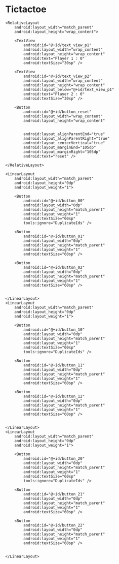 # Tictactoe

<?xml version="1.0" encoding="utf-8"?>
<LinearLayout xmlns:android="http://schemas.android.com/apk/res/android"
    xmlns:app="http://schemas.android.com/apk/res-auto"
    xmlns:tools="http://schemas.android.com/tools"
    android:layout_width="match_parent"
    android:layout_height="match_parent"
    android:orientation="vertical"
    tools:context=".MainActivity">

    <RelativeLayout
        android:layout_width="match_parent"
        android:layout_height="wrap_content">

        <TextView
            android:id="@+id/text_view_p1"
            android:layout_width="wrap_content"
            android:layout_height="wrap_content"
            android:text="Player 1 : 0"
            android:textSize="30sp" />

        <TextView
            android:id="@+id/text_view_p2"
            android:layout_width="wrap_content"
            android:layout_height="wrap_content"
            android:layout_below="@+id/text_view_p1"
            android:text="Player 2 : 0"
            android:textSize="30sp" />

        <Button
            android:id="@+id/button_reset"
            android:layout_width="wrap_content"
            android:layout_height="wrap_content"


            android:layout_alignParentEnd="true"
            android:layout_alignParentRight="true"
            android:layout_centerVertical="true"
            android:layout_marginEnd="105dp"
            android:layout_marginRight="105dp"
            android:text="reset" />

    </RelativeLayout>

    <LinearLayout
        android:layout_width="match_parent"
        android:layout_height="0dp"
        android:layout_weight="1">

        <Button
            android:id="@+id/button_00"
            android:layout_width="0dp"
            android:layout_height="match_parent"
            android:layout_weight="1"
            android:textSize="60sp"
            tools:ignore="DuplicateIds" />

        <Button
            android:id="@+id/button_01"
            android:layout_width="0dp"
            android:layout_height="match_parent"
            android:layout_weight="1"
            android:textSize="60sp" />

        <Button
            android:id="@+id/button_02"
            android:layout_width="0dp"
            android:layout_height="match_parent"
            android:layout_weight="1"
            android:textSize="60sp" />


    </LinearLayout>
    <LinearLayout
        android:layout_width="match_parent"
        android:layout_height="0dp"
        android:layout_weight="1">

        <Button
            android:id="@+id/button_10"
            android:layout_width="0dp"
            android:layout_height="match_parent"
            android:layout_weight="1"
            android:textSize="60sp"
            tools:ignore="DuplicateIds" />

        <Button
            android:id="@+id/button_11"
            android:layout_width="0dp"
            android:layout_height="match_parent"
            android:layout_weight="1"
            android:textSize="60sp" />

        <Button
            android:id="@+id/button_12"
            android:layout_width="0dp"
            android:layout_height="match_parent"
            android:layout_weight="1"
            android:textSize="60sp" />


    </LinearLayout>
    <LinearLayout
        android:layout_width="match_parent"
        android:layout_height="0dp"
        android:layout_weight="1">

        <Button
            android:id="@+id/button_20"
            android:layout_width="0dp"
            android:layout_height="match_parent"
            android:layout_weight="1"
            android:textSize="60sp"
            tools:ignore="DuplicateIds" />

        <Button
            android:id="@+id/button_21"
            android:layout_width="0dp"
            android:layout_height="match_parent"
            android:layout_weight="1"
            android:textSize="60sp" />

        <Button
            android:id="@+id/button_22"
            android:layout_width="0dp"
            android:layout_height="match_parent"
            android:layout_weight="1"
            android:textSize="60sp" />


    </LinearLayout>

